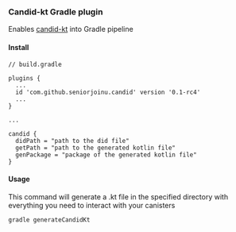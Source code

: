 ### Candid-kt Gradle plugin

Enables [candid-kt](https://github.com/seniorjoinu/candid-kt) into Gradle pipeline 

#### Install

```
// build.gradle

plugins {
  ...
  id 'com.github.seniorjoinu.candid' version '0.1-rc4'
  ...
}

...

candid {
  didPath = "path to the did file"
  getPath = "path to the generated kotlin file"
  genPackage = "package of the generated kotlin file"
}
```

#### Usage

This command will generate a .kt file in the specified directory with everything you need to interact with your canisters

`gradle generateCandidKt`
